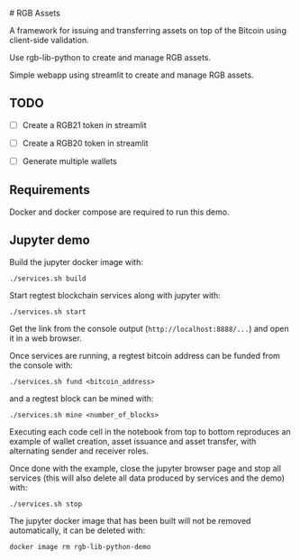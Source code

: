 # RGB Assets 

A framework for issuing and transferring assets on top of the Bitcoin using client-side validation.

Use rgb-lib-python to create and manage RGB assets.

Simple webapp using streamlit to create and manage RGB assets.

## TODO
- [ ] Create a RGB21 token in streamlit
- [ ] Create a RGB20 token in streamlit
- [ ] Generate multiple wallets 


## Requirements
Docker and docker compose are required to run this demo.


## Jupyter demo
Build the jupyter docker image with:
```shell
./services.sh build
```

Start regtest blockchain services along with jupyter with:
```shell
./services.sh start
```

Get the link from the console output (`http://localhost:8888/...`) and open it
in a web browser.

Once services are running, a regtest bitcoin address can be funded from the
console with:
```shell
./services.sh fund <bitcoin_address>
```
and a regtest block can be mined with:
```shell
./services.sh mine <number_of_blocks>
```

Executing each code cell in the notebook from top to bottom reproduces an
example of wallet creation, asset issuance and asset transfer, with alternating
sender and receiver roles.

Once done with the example, close the jupyter browser page and stop all
services (this will also delete all data produced by services and the demo)
with:
```shell
./services.sh stop
```

The jupyter docker image that has been built will not be removed automatically,
it can be deleted with:
```shell
docker image rm rgb-lib-python-demo
```
